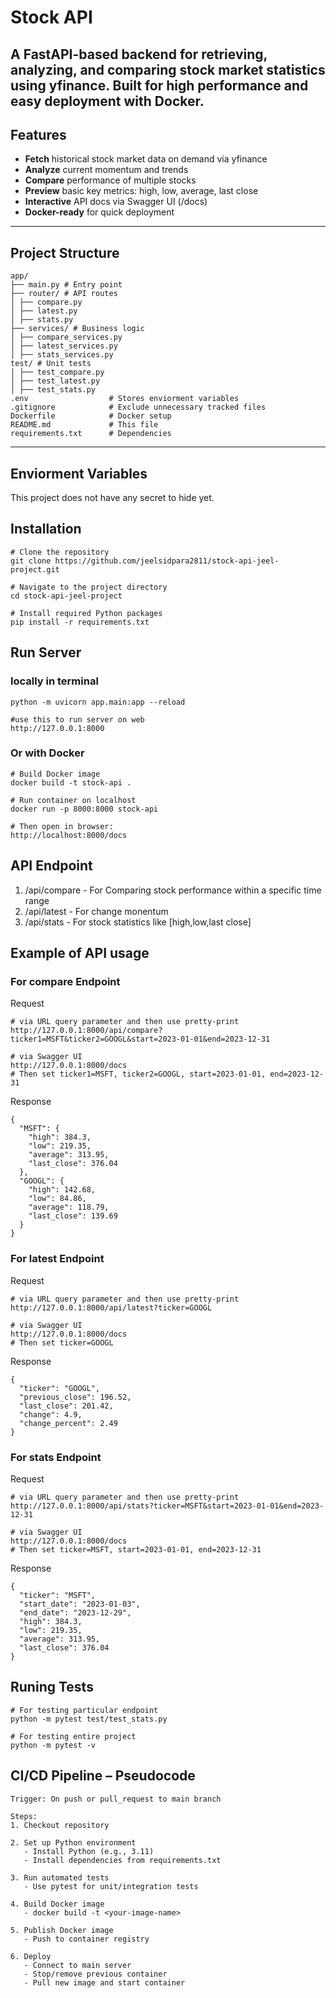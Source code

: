 # Stock API
A FastAPI-based backend for retrieving, analyzing, and comparing stock market statistics using yfinance.
Built for high performance and easy deployment with Docker.
---

## Features 
- **Fetch** historical stock market data on demand via yfinance
- **Analyze** current momentum and trends
- **Compare** performance of multiple stocks
- **Preview** basic key metrics: high, low, average, last close
- **Interactive** API docs via Swagger UI (/docs)
- **Docker-ready** for quick deployment

---

##  Project Structure
```
app/
├── main.py # Entry point
├── router/ # API routes
│ ├── compare.py
│ ├── latest.py
│ ├── stats.py
├── services/ # Business logic
│ ├── compare_services.py
│ ├── latest_services.py
│ ├── stats_services.py
test/ # Unit tests
│ ├── test_compare.py
│ ├── test_latest.py
│ ├── test_stats.py
.env                  # Stores enviorment variables
.gitignore            # Exclude unnecessary tracked files
Dockerfile            # Docker setup
README.md             # This file
requirements.txt      # Dependencies
```
---
## Enviorment Variables

This project does not have any secret to hide yet.

## Installation
```
# Clone the repository
git clone https://github.com/jeelsidpara2811/stock-api-jeel-project.git

# Navigate to the project directory
cd stock-api-jeel-project

# Install required Python packages
pip install -r requirements.txt
```
## Run Server
### locally in terminal 
```
python -m uvicorn app.main:app --reload

#use this to run server on web
http://127.0.0.1:8000 
```
### Or with Docker

```
# Build Docker image
docker build -t stock-api .

# Run container on localhost
docker run -p 8000:8000 stock-api

# Then open in browser:
http://localhost:8000/docs
```
## API Endpoint
1. /api/compare - For Comparing stock performance within a specific time range
2. /api/latest - For change monentum 
3. /api/stats - For stock statistics like [high,low,last close]

## Example of API usage

### For compare Endpoint
Request
```
# via URL query parameter and then use pretty-print
http://127.0.0.1:8000/api/compare?ticker1=MSFT&ticker2=GOOGL&start=2023-01-01&end=2023-12-31

# via Swagger UI
http://127.0.0.1:8000/docs 
# Then set ticker1=MSFT, ticker2=GOOGL, start=2023-01-01, end=2023-12-31
```
Response
```
{
  "MSFT": {
    "high": 384.3,
    "low": 219.35,
    "average": 313.95,
    "last_close": 376.04
  },
  "GOOGL": {
    "high": 142.68,
    "low": 84.86,
    "average": 118.79,
    "last_close": 139.69
  }
}
```
### For latest Endpoint
Request
```
# via URL query parameter and then use pretty-print
http://127.0.0.1:8000/api/latest?ticker=GOOGL

# via Swagger UI
http://127.0.0.1:8000/docs 
# Then set ticker=GOOGL
```
Response
```
{
  "ticker": "GOOGL",
  "previous_close": 196.52,
  "last_close": 201.42,
  "change": 4.9,
  "change_percent": 2.49
}
```
### For stats Endpoint
Request
```
# via URL query parameter and then use pretty-print
http://127.0.0.1:8000/api/stats?ticker=MSFT&start=2023-01-01&end=2023-12-31

# via Swagger UI
http://127.0.0.1:8000/docs 
# Then set ticker=MSFT, start=2023-01-01, end=2023-12-31

```
Response
```
{
  "ticker": "MSFT",
  "start_date": "2023-01-03",
  "end_date": "2023-12-29",
  "high": 384.3,
  "low": 219.35,
  "average": 313.95,
  "last_close": 376.04
}
```
## Runing Tests
```
# For testing particular endpoint
python -m pytest test/test_stats.py

# For testing entire project
python -m pytest -v
```
## CI/CD Pipeline – Pseudocode
```
Trigger: On push or pull_request to main branch

Steps:
1. Checkout repository

2. Set up Python environment
   - Install Python (e.g., 3.11)
   - Install dependencies from requirements.txt

3. Run automated tests
   - Use pytest for unit/integration tests

4. Build Docker image
   - docker build -t <your-image-name> 

5. Publish Docker image
   - Push to container registry

6. Deploy
   - Connect to main server 
   - Stop/remove previous container
   - Pull new image and start container
```
